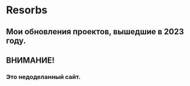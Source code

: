 # Resorbs
## Мои обновления проектов, вышедшие в 2023 году.
## ВНИМАНИЕ!
### Это недоделанный сайт.
